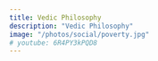 ```yaml
---
title: Vedic Philosophy
description: "Vedic Philosophy"
image: "/photos/social/poverty.jpg"
# youtube: 6R4PY3kPQD8
---
```


